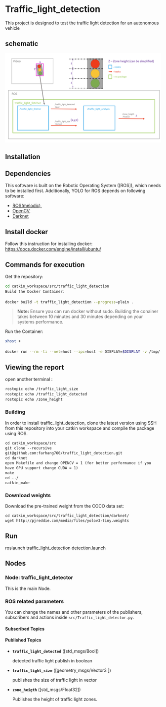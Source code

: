 # Traffic_light_detection

This project is designed to test the traffic light detection for an autonomous vehicle

## schematic


![Alt text](docs/graph.png?raw=true "Overtake")


## Installation


## Dependencies
This software is built on the Robotic Operating System ([ROS]), which needs to be installed first. Additionally, YOLO for ROS depends on following software:

- [ROS(melodic)](http://wiki.ros.org/melodic/Installation/Ubuntu),
- [OpenCV](http://opencv.org/),
- [Darknet](https://pjreddie.com/darknet/)
 


## Install docker
Follow this instruction for installing docker:
https://docs.docker.com/engine/install/ubuntu/

## Commands for execution

Get the repository:
```bash
cd catkin_workspace/src/traffic_light_detection
Build the Docker Container:

docker build -t traffic_light_detection --progress=plain .
```
> **Note:** Ensure you can run docker without sudo. Building the conainer takes between 10 minutes and 30 minutes depending on your systems performance. 

Run the Container:
```bash
xhost +

docker run --rm -ti --net=host --ipc=host -e DISPLAY=$DISPLAY -v /tmp/.X11-unix:/tmp/.X11-unix --env="QT_X11_NO_MITSHM=1" traffic_light_detection
```


## Viewing the report
open another terminal :
```bash
rostopic echo /traffic_light_size
rostopic echo /traffic_light_detected
rostopic echo /zone_height


```

### Building

In order to install traffic_light_detection, clone the latest version using SSH from this repository into your catkin workspace and compile the package using ROS.

    cd catkin_workspace/src
    git clone --recursive git@github.com:farhang760/traffic_light_detection.git
    cd darknet 
    open Makefile and change OPENCV = 1 (for better performance if you have GPU support change CUDA = 1)
    make
    cd ../
    catkin_make
    
### Download weights

Download the pre-trained weight from the COCO data set:

    cd catkin_workspace/src/traffic_light_detection/darknet/
    wget http://pjreddie.com/media/files/yolov3-tiny.weights



## Run
roslaunch traffic_light_detection detection.launch 

## Nodes

### Node: traffic_light_detector

This is the main Node.

### ROS related parameters

You can change the names and other parameters of the publishers, subscribers and actions inside `src/Traffic_light_detector.py`.

#### Subscribed Topics


#### Published Topics

* **`traffic_light_detected`** ([std_msgs/Bool])
     
     detected traffic light publish in boolean

* **`traffic_light_size`** ([geometry_msgs/Vector3 ])

    publishes the size of traffic light in vector

* **`zone_heigth`** ([std_msgs/Float32])

    Publishes the height of traffic light zones.


